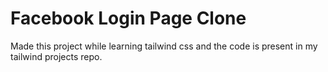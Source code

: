 # Facebook Login Page Clone
Made this project while learning tailwind css and the code is  present in my tailwind projects repo.